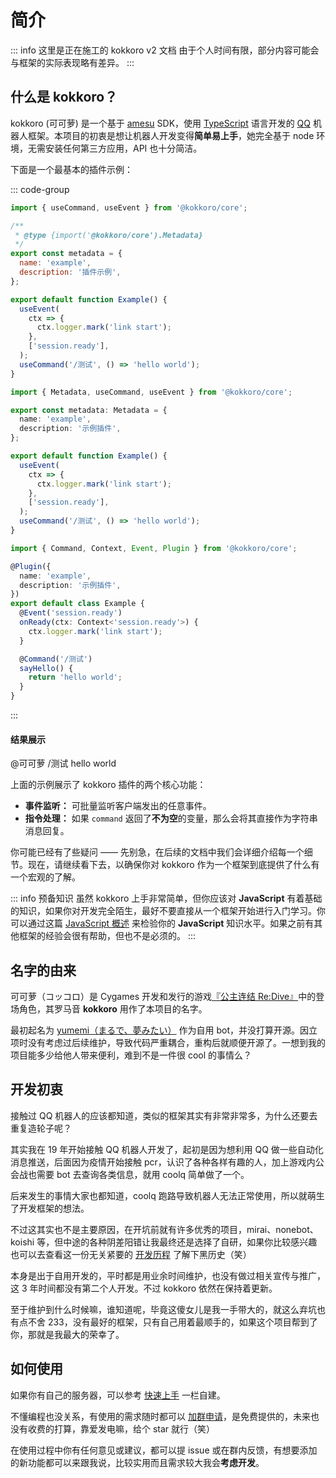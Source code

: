 <script setup>
import FlipCard from '../.vitepress/theme/components/FlipCard.vue';
</script>

# 简介

::: info 这里是正在施工的 kokkoro v2 文档
由于个人时间有限，部分内容可能会与框架的实际表现略有差异。
:::

## 什么是 kokkoro？

kokkoro (可可萝) 是一个基于 [amesu](https://github.com/xueelf/amesu) SDK，使用 [TypeScript](https://www.typescriptlang.org/) 语言开发的 [QQ](https://im.qq.com/) 机器人框架。本项目的初衷是想让机器人开发变得**简单易上手**，她完全基于 node 环境，无需安装任何第三方应用，API 也十分简洁。

下面是一个最基本的插件示例：

::: code-group

```javascript [javascript]
import { useCommand, useEvent } from '@kokkoro/core';

/**
 * @type {import('@kokkoro/core').Metadata}
 */
export const metadata = {
  name: 'example',
  description: '插件示例',
};

export default function Example() {
  useEvent(
    ctx => {
      ctx.logger.mark('link start');
    },
    ['session.ready'],
  );
  useCommand('/测试', () => 'hello world');
}
```

```typescript [typescript (Hook)]
import { Metadata, useCommand, useEvent } from '@kokkoro/core';

export const metadata: Metadata = {
  name: 'example',
  description: '示例插件',
};

export default function Example() {
  useEvent(
    ctx => {
      ctx.logger.mark('link start');
    },
    ['session.ready'],
  );
  useCommand('/测试', () => 'hello world');
}
```

```typescript [typescript (Decorator)]
import { Command, Context, Event, Plugin } from '@kokkoro/core';

@Plugin({
  name: 'example',
  description: '示例插件',
})
export default class Example {
  @Event('session.ready')
  onReady(ctx: Context<'session.ready'>) {
    ctx.logger.mark('link start');
  }

  @Command('/测试')
  sayHello() {
    return 'hello world';
  }
}
```

:::

#### 结果展示

<ChatPanel>
  <ChatMessage qq="2225151531" nickname="Yuki">@可可萝 /测试</ChatMessage>
  <ChatMessage qq="2854205915" nickname="可可萝">hello world</ChatMessage>
</ChatPanel>

上面的示例展示了 kokkoro 插件的两个核心功能：

- **事件监听：** 可批量监听客户端发出的任意事件。
- **指令处理：** 如果 `command` 返回了**不为空**的变量，那么会将其直接作为字符串消息回复。

你可能已经有了些疑问 —— 先别急，在后续的文档中我们会详细介绍每一个细节。现在，请继续看下去，以确保你对 kokkoro 作为一个框架到底提供了什么有一个宏观的了解。

::: info 预备知识
虽然 kokkoro 上手非常简单，但你应该对 **JavaScript** 有着基础的知识，如果你对开发完全陌生，最好不要直接从一个框架开始进行入门学习。你可以通过这篇 [JavaScript 概述](https://developer.mozilla.org/zh-CN/docs/Web/JavaScript/Language_Overview) 来检验你的 **JavaScript** 知识水平。如果之前有其他框架的经验会很有帮助，但也不是必须的。
:::

## 名字的由来

可可萝（コッコロ）是 Cygames 开发和发行的游戏[『公主连结 Re:Dive』](https://game.bilibili.com/pcr/)中的登场角色，其罗马音 **kokkoro** 用作了本项目的名字。

<flipCard
  front="/images/priconne/105931.png"
  back="/images/priconne/107661.png"
/>

最初起名为 [yumemi（まるで、夢みたい）](https://github.com/dcyuki/yumemi_bot) 作为自用 bot，并没打算开源。因立项时没有考虑过后续维护，导致代码严重耦合，重构后就顺便开源了。一想到我的项目能多少给他人带来便利，难到不是一件很 cool 的事情么？

## 开发初衷

接触过 QQ 机器人的应该都知道，类似的框架其实有非常非常多，为什么还要去重复造轮子呢？

其实我在 19 年开始接触 QQ 机器人开发了，起初是因为想利用 QQ 做一些自动化消息推送，后面因为疫情开始接触 pcr，认识了各种各样有趣的人，加上游戏内公会战也需要 bot 去查询各类信息，就用 coolq 简单做了一个。

后来发生的事情大家也都知道，coolq 跑路导致机器人无法正常使用，所以就萌生了开发框架的想法。

不过这其实也不是主要原因，在开坑前就有许多优秀的项目，mirai、nonebot、koishi 等，但中途的各种阴差阳错让我最终还是选择了自研，如果你比较感兴趣也可以去查看这一份无关紧要的 [开发历程](/about/history) 了解下黑历史（笑）

本身是出于自用开发的，平时都是用业余时间维护，也没有做过相关宣传与推广，这 3 年时间都没有第二个人开发。不过 kokkoro 依然在保持着更新。

至于维护到什么时候嘛，谁知道呢，毕竟这傻女儿是我一手带大的，就这么弃坑也有点不舍 233，没有最好的框架，只有自己用着最顺手的，如果这个项目帮到了你，那就是我最大的荣幸了。

## 如何使用

如果你有自己的服务器，可以参考 [快速上手](/guide/quick-start) 一栏自建。

不懂编程也没关系，有使用的需求随时都可以 [加群申请](https://jq.qq.com/?_wv=1027&k=3hcWCnhq)，是免费提供的，未来也没有收费的打算，靠爱发电嘛，给个 star 就行（笑）

在使用过程中你有任何意见或建议，都可以提 issue 或在群内反馈，有想要添加的新功能都可以来跟我说，比较实用而且需求较大我会**考虑开发**。

